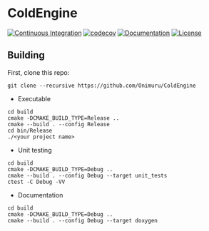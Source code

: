 # ColdEngine

[![Continuous Integration](https://github.com/Onimuru/ColdEngine/actions/workflows/continuous-integration.yml/badge.svg)](https://github.com/Onimuru/ColdEngine/actions/workflows/continuous-integration.yml)
[![codecov](https://codecov.io/gh/Onimuru/ColdEngine/branch/main/graph/badge.svg)](https://codecov.io/gh/Onimuru/ColdEngine)
[![Documentation](https://svgshare.com/i/vaA.svg)](https://onimuru.github.io/ColdEngine/)
[![License](https://camo.githubusercontent.com/890acbdcb87868b382af9a4b1fac507b9659d9bf/68747470733a2f2f696d672e736869656c64732e696f2f62616467652f6c6963656e73652d4d49542d626c75652e737667)](./LICENSE)

## Building

First, clone this repo:

```shell
git clone --recursive https://github.com/Onimuru/ColdEngine
```

- Executable

```shell
cd build
cmake -DCMAKE_BUILD_TYPE=Release ..
cmake --build . --config Release
cd bin/Release
./<your project name>
```

- Unit testing

```shell
cd build
cmake -DCMAKE_BUILD_TYPE=Debug ..
cmake --build . --config Debug --target unit_tests
ctest -C Debug -VV
```

- Documentation

```shell
cd build
cmake -DCMAKE_BUILD_TYPE=Debug ..
cmake --build . --config Debug --target doxygen
```
